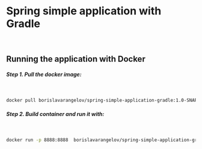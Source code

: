 # Spring simple application with Gradle
&nbsp;
## Running the application with Docker

##### Step 1. Pull the docker image:
&nbsp;
```bash
docker pull borislavarangelov/spring-simple-application-gradle:1.0-SNAPSHOT
```

##### Step 2. Build container and run it with:
&nbsp;
```bash
docker run -p 8888:8888  borislavarangelov/spring-simple-application-gradle:1.0-SNAPSHOT
```
